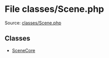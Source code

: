 File classes/Scene.php
=========

Source: [classes/Scene.php](https://github.com/PrestaShop/PrestaShop/blob/1.6.0.3/classes/Scene.php)


Classes
-------

* [SceneCore](class.SceneCore.md)

